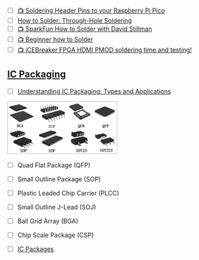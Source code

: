 

- [ ] [:tv: Soldering Header Pins to your Raspberry Pi Pico](https://www.youtube.com/watch?v=R11QanPDccs)
- [ ] [How to Solder: Through-Hole Soldering](https://learn.sparkfun.com/tutorials/how-to-solder-through-hole-soldering/all)
- [ ] [:tv: SparkFun How to Solder with David Stillman](https://www.youtube.com/watch?v=f95i88OSWB4&t=191s)
- [ ] [:tv: Beginner how to Solder](https://www.youtube.com/watch?v=oqV2xU1fee8)
- [ ] [:tv: iCEBreaker FPGA HDMI PMOD soldering time and testing!](https://www.youtube.com/watch?v=2_wzw87l2_Q)

## [IC Packaging](https://en.wikipedia.org/wiki/Integrated_circuit_packaging)

- [ ] [Understanding IC Packaging: Types and Applications](https://www.electronicsforu.com/resources/dip-smd-qfp-bga-ic-packages)

<img src=images/1-1.jpg width=50% height=50% > </img>


- [ ] Quad Flat Package (QFP)
- [ ] Small Outline Package (SOP)
- [ ] Plastic Leaded Chip Carrier (PLCC)
- [ ] Small Outline J-Lead (SOJ)
- [ ] Ball Grid Array (BGA)
- [ ] Chip Scale Package (CSP)

- [ ] [IC Packages](https://www.nxp.com/products/nxp-product-information/packages:IC-PACKAGES)
